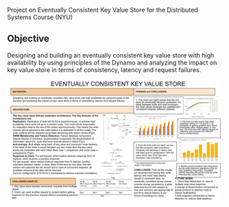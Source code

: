 Project on Eventually Consistent Key Value Store for the Distributed Systems Course (NYU)

## Objective
Designing and building an eventually consistent key value store with high availability by using principles of the Dynamo and analyzing the impact on key value store in terms of consistency, latency and request failures.

![Alt text](https://github.com/Shr2020/Distributed-System-Project/blob/main/Docs/EVENTUALY%20CONSISTENT%20KEY%20VALUE%20STORE.svg "Eventually_Consistent_KV")
